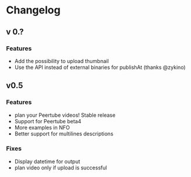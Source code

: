 # Changelog

## v 0.?

### Features
 - Add the possibility to upload thumbnail
 - Use the API instead of external binaries for publishAt (thanks @zykino)

## v0.5

### Features
 - plan your Peertube videos! Stable release
 - Support for Peertube beta4
 - More examples in NFO
 - Better support for multilines descriptions

### Fixes
 - Display datetime for output
 - plan video only if upload is successful